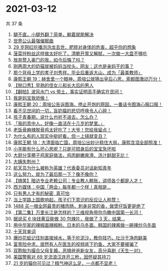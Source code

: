 # 2021-03-12

共 37 条

<!-- BEGIN -->
<!-- 最后更新时间 Fri Mar 12 2021 23:14:51 GMT+0800 (China Standard Time) -->

1. [腿不直，小腿外翻？简单，躺着就能解决](https://www.zhihu.com/zvideo/1353770502050152448)
2. [世界公认最强催眠曲](https://www.zhihu.com/zvideo/1353391362927271936)
3. [29
   岁网红吃播泡泡龙去世，肥胖对身体的危害，超乎你的想象](https://www.zhihu.com/zvideo/1353487859656019968)
4. [菠菜拌粉丝这样做太好吃了，清脆开胃又解腻，一次做一大盘不够吃](https://www.zhihu.com/zvideo/1353729987439079424)
5. [放弃赘入豪门的我，如今后悔了吗？](https://www.zhihu.com/zvideo/1353523908843397120)
6. [刚两周大的奶猫就被妈妈当枕头，网友：这也是亲妈干的事？](https://www.zhihu.com/zvideo/1353393273747136512)
7. [那个背母上学的孝子刘秀祥，毕业后重返大山，成为「最美教师」](https://www.zhihu.com/zvideo/1353763044103790592)
8. [康熙王朝
   19：赫舍里一个眼神，周培公就猜出皇后心思，索额图激动万分！](https://www.zhihu.com/zvideo/1353670568349167616)
9. [【脱口秀】早熟的侄女儿和长大后的男人](https://www.zhihu.com/zvideo/1353777994692026368)
10. [【翻拍】波风水门 vs
    带土，事实证明高手确实在民间！](https://www.zhihu.com/zvideo/1353767927217373184)
11. [我是妈宝我骄傲！](https://www.zhihu.com/zvideo/1353770082947072000)
12. [康熙王朝
    20：周培公告诉图海，停止开炮的原因，一番话令图海心服口服！](https://www.zhihu.com/zvideo/1353756405099241472)
13. [看不见世间的一切，盲奶猫的悲切呼唤令人心碎！](https://www.zhihu.com/zvideo/1352172128628858880)
14. [孩子青春期，说什么也听不进去，怎么办？](https://www.zhihu.com/zvideo/1353401497569337344)
15. [「我的意中人，好像一直活在十几岁的梦里。」](https://www.zhihu.com/zvideo/1353387370788646912)
16. [老饭骨麻辣脱骨鸡太好吃了！大爷！您给我留点！](https://www.zhihu.com/zvideo/1353401247546851328)
17. [为什么有的人现实中挺好看，但一上镜就变丑？](https://www.zhihu.com/zvideo/1353432157067534336)
18. [康熙王朝
    18：大清面临亡国，周培公出妙计稳住大局，康熙含泪全部照准！](https://www.zhihu.com/zvideo/1353394272796942336)
19. [小羊能有什么坏心思呢？只是可把身后的宝宝急坏啦](https://www.zhihu.com/zvideo/1353378865432158208)
20. [大厨分享椰子鸡家庭做法，鸡肉鲜嫩爽滑、汤汁鲜甜无比！](https://www.zhihu.com/zvideo/1352732472019492864)
21. [大姨失荆州？](https://www.zhihu.com/zvideo/1353413766982377472)
22. [航天员为什么被称为英雄？代表委员对话新知青年](https://www.zhihu.com/zvideo/1352676991976615937)
23. [这么努力，就为了最后那一下？像不像你？](https://www.zhihu.com/zvideo/1352957398479527936)
24. [【搞笑】暗访专业老赖公司：专业教人赖账，讲师各个都是人才！](https://www.zhihu.com/zvideo/1353402591850790912)
25. [西方媒体：中国「两会」每年都一个样！真相是…](https://www.zhihu.com/zvideo/1353017856058183680)
26. [只有男人才有的秘密, 真可怕](https://www.zhihu.com/zvideo/1353300580409028608)
27. [当上学路上国歌响起，孩子们下意识的反应让人称赞！](https://www.zhihu.com/zvideo/1353645327468208128)
28. [1488
    买一根全网最贵的猪肉肠，刺身非常的香，做煲仔饭更是绝了](https://www.zhihu.com/zvideo/1352766866847285248)
29. [【第二集】万里长江是怎样的？三维视角带你鸟瞰中国第一长河！](https://www.zhihu.com/zvideo/1353316303432814592)
30. [据说买 6 块钱黄豆能做 30 包辣片，我做了 3
    天，结果...](https://www.zhihu.com/zvideo/1353296649847046144)
31. [用中华家的辣椒面辣椒粉、日本的乌冬面、韩国的辣酱做一碗辣炒乌冬面](https://www.zhihu.com/zvideo/1353380483531763712)
32. [十天背单词](https://www.zhihu.com/zvideo/1353024773597880320)
33. [爆炒花蛤记住别直接焯水，等于吃泥沙，教你技巧，吐沙干净肉鲜美](https://www.zhihu.com/zvideo/1353275265011949571)
34. [富贵险中求，居然有人在医生的视频底下钓鱼，大家不要被骗了](https://www.zhihu.com/zvideo/1353017570920919041)
35. [双胞胎为撮合父母复婚，恶搞爸爸新女友，高分喜剧《天生一对》](https://www.zhihu.com/zvideo/1352311295308410880)
36. [美国警察对 69 岁流浪汉连开三枪，因怀疑其持刀](https://www.zhihu.com/zvideo/1353048168674926592)
37. [21
    岁的猫你可见过？精气神这么足，一点都不显老！](https://www.zhihu.com/zvideo/1352983447628042241)

<!-- END -->
